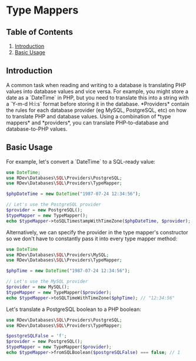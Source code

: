 # Type Mappers

## Table of Contents
1. [Introduction](#introduction)
2. [Basic Usage](#basic-usage)

<h2 id="introduction">Introduction</h2>
A common task when reading and writing to a database is translating PHP values into database values and vice versa.  For example, you might store a date as a `DateTime` in PHP, but you need to translate this into a string with a `Y-m-d H:i:s` format before storing it in the database.  *Providers* contain the rules for each database provider (eg MySQL, PostgreSQL, etc) on how to translate PHP and database values.  Using a combination of *type mappers* and *providers*, you can translate PHP-to-database and database-to-PHP values.

<h2 id="basic-usage">Basic Usage</h2>
For example, let's convert a `DateTime` to a SQL-ready value:

```php
use DateTime;
use RDev\Databases\SQL\Providers\PostgreSQL;
use RDev\Databases\SQL\Providers\TypeMapper;

$phpDateTime = new DateTime("1987-07-24 12:34:56");

// Let's use the PostgreSQL provider
$provider = new PostgreSQL();
$typeMapper = new TypeMapper();
echo $typeMapper->toSQLTimestampWithTimeZone($phpDateTime, $provider); // "1987-07-24 12:34:56"
```
Alternatively, we can specify the provider in the type mapper's constructor so we don't have to constantly pass it into every type mapper method:
```php
use DateTime
use RDev\Databases\SQL\Providers\MySQL;
use RDev\Databases\SQL\Providers\TypeMapper;

$phpTime = new DateTime("1987-07-24 12:34:56");

// Let's use the MySQL provider
$provider = new MySQL();
$typeMapper = new TypeMapper($provider);
echo $typeMapper->toSQLTimeWithTimeZone($phpTime); // "12:34:56"
```
Let's translate a PostgreSQL boolean to a PHP boolean:
```php
use RDev\Databases\SQL\Providers\PostgreSQL;
use RDev\Databases\SQL\Providers\TypeMapper;

$postgreSQLFalse = 'f';
$provider = new PostgreSQL();
$typeMapper = new TypeMapper($provider);
echo $typeMapper->fromSQLBoolean($postgreSQLFalse) === false; // 1
```